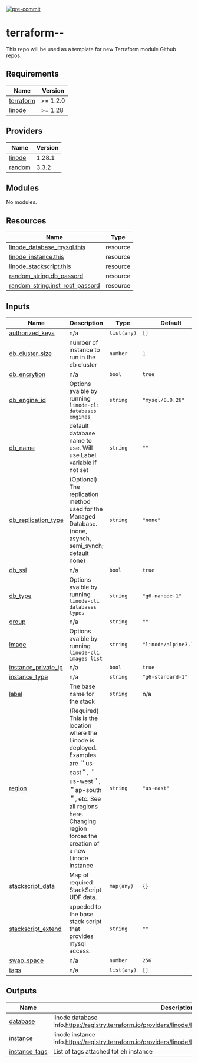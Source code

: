 [![pre-commit](https://img.shields.io/badge/pre--commit-enabled-brightgreen?logo=pre-commit&logoColor=white)](https://github.com/pre-commit/pre-commit)
# terraform-<provider>-<module name>

This repo will be used as a template for new Terraform module Github repos.

<!-- BEGIN_TF_DOCS -->
## Requirements

| Name | Version |
|------|---------|
| <a name="requirement_terraform"></a> [terraform](#requirement\_terraform) | >= 1.2.0 |
| <a name="requirement_linode"></a> [linode](#requirement\_linode) | >= 1.28 |

## Providers

| Name | Version |
|------|---------|
| <a name="provider_linode"></a> [linode](#provider\_linode) | 1.28.1 |
| <a name="provider_random"></a> [random](#provider\_random) | 3.3.2 |

## Modules

No modules.

## Resources

| Name | Type |
|------|------|
| [linode_database_mysql.this](https://registry.terraform.io/providers/linode/linode/latest/docs/resources/database_mysql) | resource |
| [linode_instance.this](https://registry.terraform.io/providers/linode/linode/latest/docs/resources/instance) | resource |
| [linode_stackscript.this](https://registry.terraform.io/providers/linode/linode/latest/docs/resources/stackscript) | resource |
| [random_string.db_passord](https://registry.terraform.io/providers/hashicorp/random/latest/docs/resources/string) | resource |
| [random_string.inst_root_passord](https://registry.terraform.io/providers/hashicorp/random/latest/docs/resources/string) | resource |

## Inputs

| Name | Description | Type | Default | Required |
|------|-------------|------|---------|:--------:|
| <a name="input_authorized_keys"></a> [authorized\_keys](#input\_authorized\_keys) | n/a | `list(any)` | `[]` | no |
| <a name="input_db_cluster_size"></a> [db\_cluster\_size](#input\_db\_cluster\_size) | number of instance to run in the db cluster | `number` | `1` | no |
| <a name="input_db_encrytion"></a> [db\_encrytion](#input\_db\_encrytion) | n/a | `bool` | `true` | no |
| <a name="input_db_engine_id"></a> [db\_engine\_id](#input\_db\_engine\_id) | Options avaible by running `linode-cli databases engines` | `string` | `"mysql/8.0.26"` | no |
| <a name="input_db_name"></a> [db\_name](#input\_db\_name) | default database name to use. Will use Label variable if not set | `string` | `""` | no |
| <a name="input_db_replication_type"></a> [db\_replication\_type](#input\_db\_replication\_type) | (Optional) The replication method used for the Managed Database. (none, asynch, semi\_synch; default none) | `string` | `"none"` | no |
| <a name="input_db_ssl"></a> [db\_ssl](#input\_db\_ssl) | n/a | `bool` | `true` | no |
| <a name="input_db_type"></a> [db\_type](#input\_db\_type) | Options avaible by running `linode-cli databases types` | `string` | `"g6-nanode-1"` | no |
| <a name="input_group"></a> [group](#input\_group) | n/a | `string` | `""` | no |
| <a name="input_image"></a> [image](#input\_image) | Options avaible by running `linode-cli images list` | `string` | `"linode/alpine3.16"` | no |
| <a name="input_instance_private_ip"></a> [instance\_private\_ip](#input\_instance\_private\_ip) | n/a | `bool` | `true` | no |
| <a name="input_instance_type"></a> [instance\_type](#input\_instance\_type) | n/a | `string` | `"g6-standard-1"` | no |
| <a name="input_label"></a> [label](#input\_label) | The base name for the stack | `string` | n/a | yes |
| <a name="input_region"></a> [region](#input\_region) | (Required) This is the location where the Linode is deployed. Examples are ＂us-east＂, ＂us-west＂, ＂ap-south＂, etc. See all regions here. Changing region forces the creation of a new Linode Instance | `string` | `"us-east"` | no |
| <a name="input_stackscript_data"></a> [stackscript\_data](#input\_stackscript\_data) | Map of required StackScript UDF data. | `map(any)` | `{}` | no |
| <a name="input_stackscript_extend"></a> [stackscript\_extend](#input\_stackscript\_extend) | appeded to the base stack script that provides mysql access. | `string` | `""` | no |
| <a name="input_swap_space"></a> [swap\_space](#input\_swap\_space) | n/a | `number` | `256` | no |
| <a name="input_tags"></a> [tags](#input\_tags) | n/a | `list(any)` | `[]` | no |

## Outputs

| Name | Description |
|------|-------------|
| <a name="output_database"></a> [database](#output\_database) | linode database info.https://registry.terraform.io/providers/linode/linode/latest/docs/resources/database# |
| <a name="output_instance"></a> [instance](#output\_instance) | linode instance info.https://registry.terraform.io/providers/linode/linode/latest/docs/resources/instance# |
| <a name="output_instance_tags"></a> [instance\_tags](#output\_instance\_tags) | List of tags attached tot eh instance |
<!-- END_TF_DOCS -->
